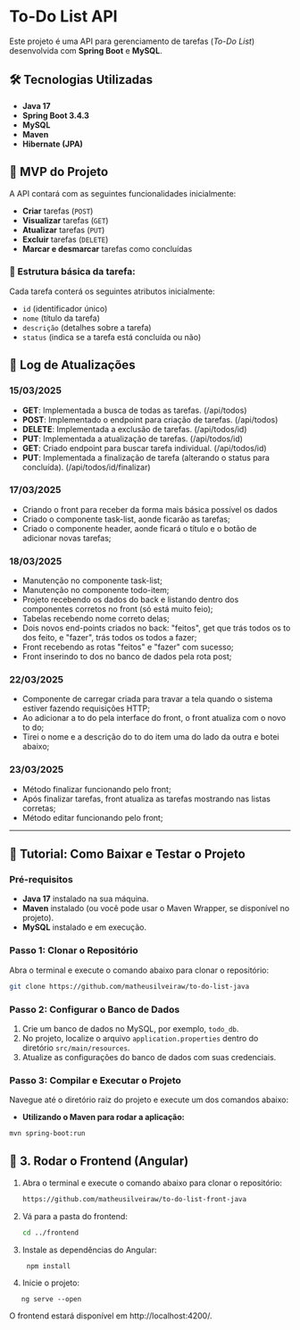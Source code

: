 # To-Do List API

Este projeto é uma API para gerenciamento de tarefas (*To-Do List*) desenvolvida com **Spring Boot** e **MySQL**.

## 🛠 Tecnologias Utilizadas

- **Java 17**
- **Spring Boot 3.4.3**
- **MySQL**
- **Maven**
- **Hibernate (JPA)**

## 🎯 MVP do Projeto

A API contará com as seguintes funcionalidades inicialmente:

- **Criar** tarefas (`POST`)
- **Visualizar** tarefas (`GET`)
- **Atualizar** tarefas (`PUT`)
- **Excluir** tarefas (`DELETE`)
- **Marcar e desmarcar** tarefas como concluídas

### 📌 Estrutura básica da tarefa:

Cada tarefa conterá os seguintes atributos inicialmente:

- `id` (identificador único)
- `nome` (título da tarefa)
- `descrição` (detalhes sobre a tarefa)
- `status` (indica se a tarefa está concluída ou não)

## 📜 Log de Atualizações

### 15/03/2025
- **GET**: Implementada a busca de todas as tarefas. (/api/todos)
- **POST**: Implementado o endpoint para criação de tarefas. (/api/todos)
- **DELETE**: Implementada a exclusão de tarefas. (/api/todos/id)
- **PUT**: Implementada a atualização de tarefas. (/api/todos/id)
- **GET**: Criado endpoint para buscar tarefa individual. (/api/todos/id)
- **PUT**: Implementada a finalização de tarefa (alterando o status para concluída). (/api/todos/id/finalizar)

### 17/03/2025
- Criando o front para receber da forma mais básica possível os dados
- Criado o componente task-list, aonde ficarão as tarefas;
- Criado o componente header, aonde ficará o título e o botão de adicionar novas tarefas;

### 18/03/2025
- Manutenção no componente task-list;
- Manutenção no componente todo-item;
- Projeto recebendo os dados do back e listando dentro dos componentes corretos no front (só está muito feio);
- Tabelas recebendo nome correto delas;
- Dois novos end-points criados no back: "feitos", get que trás todos os to dos feito, e "fazer", trás todos os todos a fazer;
- Front recebendo as rotas "feitos" e "fazer" com sucesso;
- Front inserindo to dos no banco de dados pela rota post;

### 22/03/2025

- Componente de carregar criada para travar a tela quando o sistema estiver fazendo requisições HTTP;
- Ao adicionar a to do pela interface do front, o front atualiza com o novo to do;
- Tirei o nome e a descrição do to do item uma do lado da outra e botei abaixo;

### 23/03/2025
- Método finalizar funcionando pelo front;
- Após finalizar tarefas, front atualiza as tarefas mostrando nas listas corretas;
- Método editar funcionando pelo front;

---

## 🚀 Tutorial: Como Baixar e Testar o Projeto

### Pré-requisitos

- **Java 17** instalado na sua máquina.
- **Maven** instalado (ou você pode usar o Maven Wrapper, se disponível no projeto).
- **MySQL** instalado e em execução.

### Passo 1: Clonar o Repositório

Abra o terminal e execute o comando abaixo para clonar o repositório:

```bash
git clone https://github.com/matheusilveiraw/to-do-list-java
```

### Passo 2: Configurar o Banco de Dados

1. Crie um banco de dados no MySQL, por exemplo, `todo_db`.
2. No projeto, localize o arquivo `application.properties` dentro do diretório `src/main/resources`.
3. Atualize as configurações do banco de dados com suas credenciais.
### Passo 3: Compilar e Executar o Projeto

Navegue até o diretório raiz do projeto e execute um dos comandos abaixo:

- **Utilizando o Maven para rodar a aplicação:**

```bash
mvn spring-boot:run
```

## 🎨 3. Rodar o Frontend (Angular)

1. Abra o terminal e execute o comando abaixo para clonar o repositório:

   ```sh
   https://github.com/matheusilveiraw/to-do-list-front-java
   
1. Vá para a pasta do frontend:
   ```sh
   cd ../frontend

2. Instale as dependências do Angular:
   ```
    npm install
   ```
   
3. Inicie o projeto:
 ```
    ng serve --open
 ```

O frontend estará disponível em http://localhost:4200/.